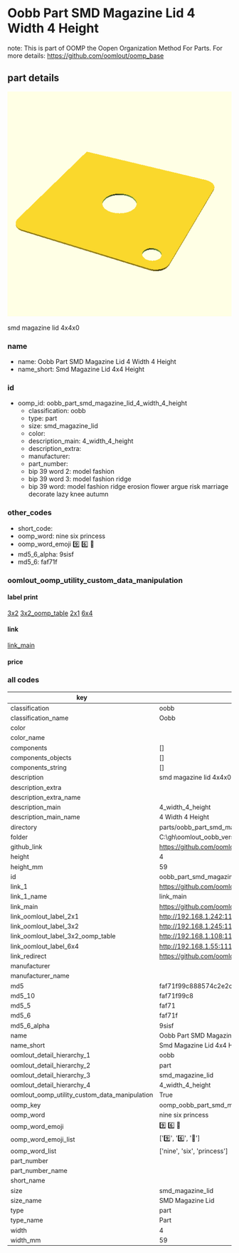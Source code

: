 # Oobb Part SMD Magazine Lid 4 Width 4 Height  

note: This is part of OOMP the Oopen Organization Method For Parts. For more details: https://github.com/oomlout/oomp_base

##  part details
  

[![](3dpr.png)](3dpr.png)

smd magazine lid 4x4x0



### name
* name: Oobb Part SMD Magazine Lid 4 Width 4 Height
* name_short: Smd Magazine Lid 4x4 Height
### id
* oomp_id: oobb_part_smd_magazine_lid_4_width_4_height
  * classification: oobb
  * type: part
  * size: smd_magazine_lid
  * color: 
  * description_main: 4_width_4_height
  * description_extra: 
  * manufacturer: 
  * part_number: 
  * bip 39 word 2: model fashion
  * bip 39 word 3: model fashion ridge
  * bip 39 word: model fashion ridge erosion flower argue risk marriage decorate lazy knee autumn

### other_codes
* short_code: 
* oomp_word: nine six princess
* oomp_word_emoji :nine: :six: :princess:
* md5_6_alpha: 9sisf
* md5_6: faf71f






### oomlout_oomp_utility_custom_data_manipulation
#### label print
[3x2](http://192.168.1.245:1112/?label=oomp%209sisf)
[3x2_oomp_table](http://192.168.1.108:1112/?label=oomp%209sisf)
[2x1](http://192.168.1.242:1112/?label=oomp%209sisf)
[6x4](http://192.168.1.55:1112/?label=oomp%209sisf)    

#### link

[link_main](https://github.com/oomlout/oomlout_oobb_version_4_generated_parts/tree/main/navigation_oomp/oobb/part/smd_magazine_lid/4_width_4_height/part)                              

#### price







### all codes 
| key | value |  
| --- | --- |  
| classification | oobb |  
| classification_name | Oobb |  
| color |  |  
| color_name |  |  
| components | [] |  
| components_objects | [] |  
| components_string | [] |  
| description | smd magazine lid 4x4x0 |  
| description_extra |  |  
| description_extra_name |  |  
| description_main | 4_width_4_height |  
| description_main_name | 4 Width 4 Height |  
| directory | parts/oobb_part_smd_magazine_lid_4_width_4_height |  
| folder | C:\gh\oomlout_oobb_version_4_generated_parts\parts\oobb_part_smd_magazine_lid_4_width_4_height |  
| github_link | https://github.com/oomlout/oomlout_oomp_part_src/tree/main/parts/oobb_part_smd_magazine_lid_4_width_4_height |  
| height | 4 |  
| height_mm | 59 |  
| id | oobb_part_smd_magazine_lid_4_width_4_height |  
| link_1 | https://github.com/oomlout/oomlout_oobb_version_4_generated_parts/tree/main/navigation_oomp/oobb/part/smd_magazine_lid/4_width_4_height/part |  
| link_1_name | link_main |  
| link_main | https://github.com/oomlout/oomlout_oobb_version_4_generated_parts/tree/main/navigation_oomp/oobb/part/smd_magazine_lid/4_width_4_height/part |  
| link_oomlout_label_2x1 | http://192.168.1.242:1112/?label=oomp%209sisf |  
| link_oomlout_label_3x2 | http://192.168.1.245:1112/?label=oomp%209sisf |  
| link_oomlout_label_3x2_oomp_table | http://192.168.1.108:1112/?label=oomp%209sisf |  
| link_oomlout_label_6x4 | http://192.168.1.55:1112/?label=oomp%209sisf |  
| link_redirect | https://github.com/oomlout/oomlout_oobb_version_4_generated_parts/tree/main/parts/oobb_smd_magazine_lid_04_04 |  
| manufacturer |  |  
| manufacturer_name |  |  
| md5 | faf71f99c888574c2e2cc4cb7314d474 |  
| md5_10 | faf71f99c8 |  
| md5_5 | faf71 |  
| md5_6 | faf71f |  
| md5_6_alpha | 9sisf |  
| name | Oobb Part SMD Magazine Lid 4 Width 4 Height |  
| name_short | Smd Magazine Lid 4x4 Height |  
| oomlout_detail_hierarchy_1 | oobb |  
| oomlout_detail_hierarchy_2 | part |  
| oomlout_detail_hierarchy_3 | smd_magazine_lid |  
| oomlout_detail_hierarchy_4 | 4_width_4_height |  
| oomlout_oomp_utility_custom_data_manipulation | True |  
| oomp_key | oomp_oobb_part_smd_magazine_lid_4_width_4_height |  
| oomp_word | nine six princess |  
| oomp_word_emoji | :nine: :six: :princess: |  
| oomp_word_emoji_list | [':nine:', ':six:', ':princess:'] |  
| oomp_word_list | ['nine', 'six', 'princess'] |  
| part_number |  |  
| part_number_name |  |  
| short_name |  |  
| size | smd_magazine_lid |  
| size_name | SMD Magazine Lid |  
| type | part |  
| type_name | Part |  
| width | 4 |  
| width_mm | 59 |  
